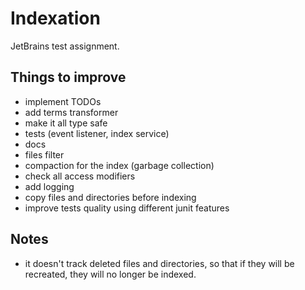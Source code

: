 # Indexation
JetBrains test assignment.

## Things to improve

- implement TODOs
- add terms transformer
- make it all type safe
- tests (event listener, index service)
- docs
- files filter
- compaction for the index (garbage collection)
- check all access modifiers
- add logging
- copy files and directories before indexing
- improve tests quality using different junit features

## Notes

- it doesn't track deleted files and directories, so that if they will be recreated, they will no longer be indexed.